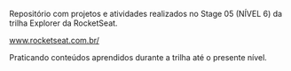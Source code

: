 Repositório com projetos e atividades realizados no Stage 05 (NÍVEL 6) da trilha Explorer da RocketSeat.

www.rocketseat.com.br/

Praticando conteúdos aprendidos durante a trilha até o presente nível. 
